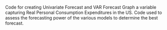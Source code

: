 Code for creating Univariate Forecast and VAR Forecast Graph a variable capturing Real Personal Consumption Expenditures in the US.
Code used to assess the forecasting power of the various models to determine the best forecast.
